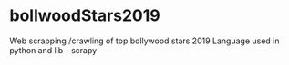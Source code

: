 # bollwoodStars2019
 Web scrapping /crawling of top bollywood stars 2019
 Language used in python and lib - scrapy 
